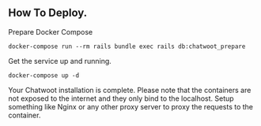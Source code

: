 ## How To Deploy.

Prepare Docker Compose

```text codeBlock_jd64 thin-scrollbar
docker-compose run --rm rails bundle exec rails db:chatwoot_prepare
```

Get the service up and running.

```text codeBlock_jd64 thin-scrollbar
docker-compose up -d
```

Your Chatwoot installation is complete. Please note that the containers are not exposed to the internet and they only bind to the localhost. Setup something like Nginx or any other proxy server to proxy the requests to the container.
